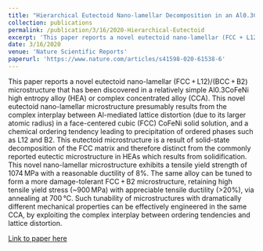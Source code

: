 ```yaml
---
title: "Hierarchical Eutectoid Nano-lamellar Decomposition in an Al0.3CoFeNi Complex Concentrated Alloy"
collection: publications
permalink: /publication/3/16/2020-Hierarchical-Eutectoid
excerpt: 'This paper reports a novel eutectoid nano-lamellar (FCC + L12)/(BCC + B2) microstructure that has been discovered in a relatively simple Al0.3CoFeNi high entropy alloy (HEA) or complex concentrated alloy (CCA). This novel eutectoid nano-lamellar microstructure presumably results from the complex interplay between Al-mediated lattice distortion (due to its larger atomic radius) in a face-centered cubic (FCC) CoFeNi solid solution, and a chemical ordering tendency leading to precipitation of ordered phases such as L12 and B2. This eutectoid microstructure is a result of solid-state decomposition of the FCC matrix and therefore distinct from the commonly reported eutectic microstructure in HEAs which results from solidification. This novel nano-lamellar microstructure exhibits a tensile yield strength of 1074 MPa with a reasonable ductility of 8%. The same alloy can be tuned to form a more damage-tolerant FCC + B2 microstructure, retaining high tensile yield stress (~900 MPa) with appreciable tensile ductility (>20%), via annealing at 700 °C. Such tunability of microstructures with dramatically different mechanical properties can be effectively engineered in the same CCA, by exploiting the complex interplay between ordering tendencies and lattice distortion.'
date: 3/16/2020
venue: 'Nature Scientific Reports'
paperurl: 'https://www.nature.com/articles/s41598-020-61538-6'
---
```

This paper reports a novel eutectoid nano-lamellar (FCC + L12)/(BCC + B2) microstructure that has been discovered in a relatively simple Al0.3CoFeNi high entropy alloy (HEA) or complex concentrated alloy (CCA). This novel eutectoid nano-lamellar microstructure presumably results from the complex interplay between Al-mediated lattice distortion (due to its larger atomic radius) in a face-centered cubic (FCC) CoFeNi solid solution, and a chemical ordering tendency leading to precipitation of ordered phases such as L12 and B2. This eutectoid microstructure is a result of solid-state decomposition of the FCC matrix and therefore distinct from the commonly reported eutectic microstructure in HEAs which results from solidification. This novel nano-lamellar microstructure exhibits a tensile yield strength of 1074 MPa with a reasonable ductility of 8%. The same alloy can be tuned to form a more damage-tolerant FCC + B2 microstructure, retaining high tensile yield stress (~900 MPa) with appreciable tensile ductility (>20%), via annealing at 700 °C. Such tunability of microstructures with dramatically different mechanical properties can be effectively engineered in the same CCA, by exploiting the complex interplay between ordering tendencies and lattice distortion.

[Link to paper here](https://www.nature.com/articles/s41598-020-61538-6)
